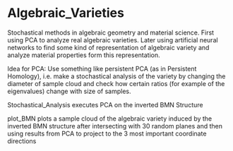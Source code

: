 # Algebraic_Varieties
Stochastical methods in algebraic geometry and material science. First using PCA to analyze real algebraic varieties. Later using artificial neural networks to find some kind of representation of algebraic variety and analyze material properties form this representation.

Idea for PCA:
Use something like persistent PCA (as in Persistent Homology), i.e. make a stochastical analysis of the variety by changing the diameter of sample cloud and check how certain ratios (for example of the eigenvalues) change with size of samples.


Stochastical_Analysis executes PCA on the inverted BMN Structure 

plot_BMN plots a sample cloud of the algebraic variety induced by the inverted BMN structure after intersecting with 30 random planes and then using results from PCA to project to the 3 most important coordinate directions
